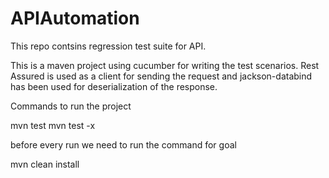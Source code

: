 # APIAutomation
This repo contsins regression test suite for API.

This is a maven project using cucumber for writing the test scenarios.
Rest Assured is used as a client for sending the request and jackson-databind has been used for deserialization of the response.

Commands to run the project

mvn test
mvn test -x

before every run we need to run the command for goal

mvn clean install 
